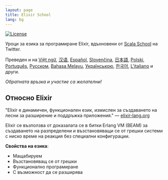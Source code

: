 ```yaml
---
layout: page
title: Elixir School
lang: bg
---
```


[![License](//img.shields.io/badge/license-MIT-brightgreen.svg)](http://opensource.org/licenses/MIT)

Уроци за езика за програмиране Elixir, вдъхновени от [Scala School](http://twitter.github.io/scala_school/) на Twitter.

Преведен и на [Việt ngữ][vi], [汉语][cn], [Español][es], [Slovenčina][sk], [日本語][jp], [Polski][pl], [Português][pt], [Русском][ru], [Bahasa Melayu][my], [Українською][uk], [한국어][ko], [L'italiano][it] и други.

  [cn]: /cn/
  [es]: /es/
  [it]: /it/
  [jp]: /jp/
  [ko]: /ko/
  [pl]: /pl/
  [pt]: /pt/
  [ru]: /ru/
  [sk]: /sk/
  [vi]: /vi/
  [my]: /my/
  [uk]: /uk/

_Обратната връзка и участие са желателни!_

## Относно Elixir

"Elixir е динамичен, функционален език, измислен за създаването на лесни за разширение и поддръжка приложения." — [elixir-lang.org](http://elixir-lang.org/)

Elixir се възползва от доказалата се в битки Erlang VM (BEAM) за създаването на разпределени и възстановяващи се от грешки системи с ниско време на реакция без специални конфигурации.

__Свойства на езика__:

+ Мащабируем
+ Възстановяващ се от грешки
+ Функционално програмиране
+ С възможност да се разширява
